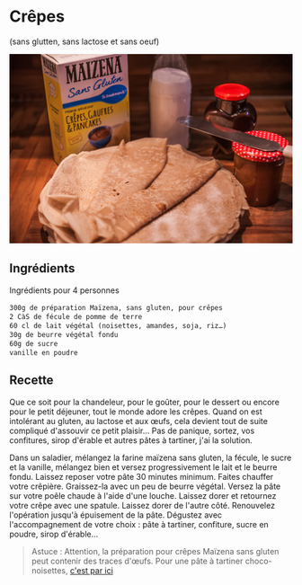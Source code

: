 # Crêpes
(sans glutten, sans lactose et sans oeuf)  

![](../img/crpes2.jpg)

## Ingrédients
Ingrédients pour 4 personnes

    300g de préparation Maïzena, sans gluten, pour crêpes
    2 CàS de fécule de pomme de terre
    60 cl de lait végétal (noisettes, amandes, soja, riz…)
    30g de beurre végétal fondu
    60g de sucre
    vanille en poudre

## Recette
Que ce soit pour la chandeleur, pour le goûter, pour le dessert ou encore pour le petit déjeuner, tout le monde adore les crêpes. Quand on est intolérant au gluten, au lactose et aux œufs, cela devient tout de suite compliqué d'assouvir ce petit plaisir… Pas de panique, sortez, vos confitures, sirop d'érable et autres pâtes à tartiner, j'ai la solution.

Dans un saladier, mélangez la farine maïzena sans gluten, la fécule, le sucre et la vanille, mélangez bien et versez progressivement le lait et le beurre fondu. Laissez reposer votre pâte 30 minutes minimum.
Faites chauffer votre crêpière. Graissez-la avec un peu de beurre végétal. Versez la pâte sur votre poêle chaude à l'aide d'une louche. Laissez dorer et retournez votre crêpe avec une spatule. Laissez dorer de l'autre côté. Renouvelez l'opération jusqu'à épuisement de la pâte.
Dégustez avec l'accompagnement de votre choix : pâte à tartiner, confiture, sucre en poudre, sirop d'érable…

> Astuce : Attention, la préparation pour crêpes Maïzena sans gluten peut contenir des traces d'œufs. Pour une pâte à tartiner choco-noisettes, [c'est par ici](../desserts/Pate-a-tartiner-choco-noisettes.md)
